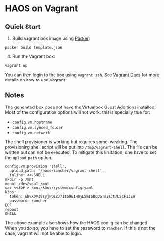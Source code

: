 # HAOS on Vagrant

## Quick Start

1. Build vagrant box image using [Packer](https://www.packer.io/): 

```
packer build template.json
```

4. Run the Vagrant box:

```
vagrant up
```

You can then login to the box using `vagrant ssh`. See [Vagrant
Docs](https://www.vagrantup.com/docs/index.html) for more details on how
to use Vagrant

## Notes

The generated box does not have the Virtualbox Guest Additions
installed. Most of the configuration options will not work. this is
specially true for:

* `config.vm.hostname`
* `config.vm.synced_folder`
* `config.vm.network`

The shell provisioner is working but requires some tweaking. The
provisioning shell script will be put into `/tmp/vagrant-shell`. The
file can be written but can not be executed. To mitigate this
limitation, one have to set the `upload_path` option.

```
config.vm.provision 'shell',
  upload_path: '/home/rancher/vagrant-shell',
  inline: <<-SHELL
mkdir -p /mnt
mount /dev/sda1 /mnt
cat <<EOF > /mnt/k3os/system/config.yaml
k3os:
  token: EbvX0V38syjPQBZJ71tb9EIHbyL5mISBqDSTa2aJt7LSCF1JEW
  password: rancher
EOF
reboot
SHELL
```

The above example also shows how the HAOS config can be changed. When
you do so, you have to set the password to `rancher`. If this is not the
case, vagrant will not be able to login.
